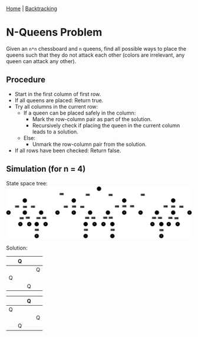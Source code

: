[Home](../../README.md) | [Backtracking](../theories/backtracking.md)

# N-Queens Problem

Given an `n*n` chessboard and `n` queens, find all possible ways to place the queens such that they do not attack each other (colors are irrelevant, any queen can attack any other).

## Procedure

- Start in the first column of first row.
- If all queens are placed: Return true.
- Try all columns in the current row:
  - If a queen can be placed safely in the column:
    - Mark the row-column pair as part of the solution.
    - Recursively check if placing the queen in the current column leads to a solution.
  - Else:
    - Unmark the row-column pair from the solution.
- If all rows have been checked: Return false.

## Simulation (for n = 4)

State space tree:
![simulation](../../assets/n-queens-example.png)

Solution:

|     | Q   |     |     |
| --- | --- | --- | --- |
|     |     |     | Q   |
| Q   |     |     |     |
|     |     | Q   |     |

|     |     | Q   |     |
| --- | --- | --- | --- |
| Q   |     |     |     |
|     |     |     | Q   |
|     | Q   |     |     |

